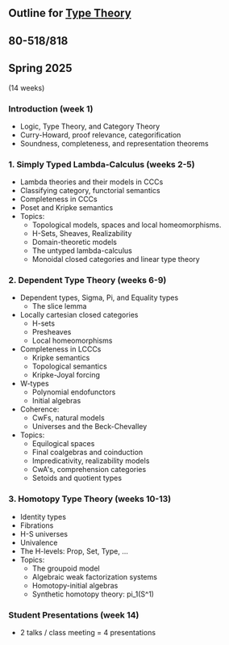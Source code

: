## Outline for [Type Theory](/typetheory/)
## 80-518/818
## Spring 2025

(14 weeks) 

### Introduction (week 1)

- Logic, Type Theory, and Category Theory
- Curry-Howard, proof relevance, categorification
- Soundness, completeness, and representation theorems
<!-- 
- Duality: Lawvere and Stone
- Higher logic and Higher algebra
 -->

<!-- 
### Review of Category Theory (week 1)
- categories, functors, natural transformations
- representables, presheaves, Yoneda's lemma
- limits and colimits
- adjoints and monads
  
### Algebraic Theories (weeks 2-3)
- Equational theories and varieties of algebras
- Classifying category and universal model
- The representation theorem
- Lawvere duality
- Summary of functorial semantics for algebraic theories
- Completeness
- Topics: 
  	- Proof of duality in Lawvere, Adamek, Rosicky
  	- Examples: commutative rings, distributive lattices, semilattices
	- Gabriel-Ulmer duality

### Propositional Logic (weeks 4-5)
- Sketch of classical propositional logic: 
		syntax, deduction, valuations, soundness and completeness
- Boolean algebra, completeness of alegbraic logic
- Stone's representation theorem
- Stone duality
- Summary of functorial semantics for propositional logic
- Kripke semantics is presheaves on a poset
    - Sub(1) in presheaves is a Heyting algebra
   	- Yoneda preserves products and exponentials
   	- Completeness theorem for propositional logics
- Topics: 
    - Duality for dLat and Pos
    - Frames, locales, spaces
   	- S4 modal logic and topological models
    - Bi-Heyting logic and presheaf models
    
 ### First-Order Logic (week 6-7)
- Hyperdoctrines
- Adding the quantifiers: syntax, deduction
- Lex/Regular/Heyting categories
- Summary of functorial semantics for first-order logic
- Topics: 
    - Kripke semantics
    - Completeness for intuitionistic first-order logic

-->

### 1. Simply Typed Lambda-Calculus (weeks 2-5)

- Lambda theories and their models in CCCs
- Classifying category, functorial semantics
- Completeness in CCCs
- Poset and Kripke semantics
- Topics: 
    - Topological models, spaces and local homeomorphisms.
    - H-Sets, Sheaves, Realizability
    - Domain-theoretic models
	- The untyped lambda-calculus
    - Monoidal closed categories and linear type theory
 
### 2. Dependent Type Theory (weeks 6-9)

- Dependent types, Sigma, Pi, and Equality types
	- The slice lemma
- Locally cartesian closed categories
    - H-sets
	- Presheaves
    - Local homeomorphisms
 - Completeness in LCCCs
    - Kripke semantics
	- Topological semantics 
	- Kripke-Joyal forcing
- W-types
	- Polynomial endofunctors
	- Initial algebras
- Coherence: 
	- CwFs, natural models
	- Universes and the Beck-Chevalley
 - Topics:
 	- Equilogical spaces
 	- Final coalgebras and coinduction
	- Impredicativity, realizability models
	- CwA's, comprehension categories
	- Setoids and quotient types 
	
 ### 3. Homotopy Type Theory (weeks 10-13)
- Identity types
- Fibrations
- H-S universes
- Univalence
- The H-levels: Prop, Set, Type, ...
- Topics:
	- The groupoid model
	- Algebraic weak factorization systems
	- Homotopy-initial algebras
	- Synthetic homotopy theory: pi_1(S^1)
  
### Student Presentations (week 14)
- 2 talks / class meeting = 4 presentations

